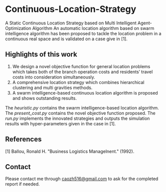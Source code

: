 # Continuous-Location-Strategy
A Static Continuous Location Strategy based on Multi Intelligent Agent-Optimization Algorithm
An automatic location algorithm based on swarm intelligence algorithm has been proposed to tackle the location problem in a continuous real space and is validated on a case give in [1]. 

## Highlights of this work
1. We design a novel objective function for general location problems which takes both of the branch operation costs and residents’ travel costs into consideration simultaneously.
2. A comprehensive location strategy which combines hierarchical clustering and multi gravities methods.
3. A swarm intelligence-based continuous location algorithm is proposed and shows outstanding results.

The *heuristic.py* contains the swarm intelligence-based location algorithm. The *present_cost.py* contains the novel objective function proposed. The *run.py* implements the innovated strategies and outputs the simulation results with hyper-parameters given in the case in [1].

## References
[1] Ballou, Ronald H. "Business Logistics Managelnent." (1992).

## Contact
Please contact me through caozh516@gmail.com to ask for the completed report if needed.

